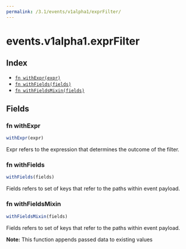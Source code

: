 ```yaml
---
permalink: /3.1/events/v1alpha1/exprFilter/
---
```


# events.v1alpha1.exprFilter



## Index

* [`fn withExpr(expr)`](#fn-withexpr)
* [`fn withFields(fields)`](#fn-withfields)
* [`fn withFieldsMixin(fields)`](#fn-withfieldsmixin)

## Fields

### fn withExpr

```ts
withExpr(expr)
```

Expr refers to the expression that determines the outcome of the filter.

### fn withFields

```ts
withFields(fields)
```

Fields refers to set of keys that refer to the paths within event payload.

### fn withFieldsMixin

```ts
withFieldsMixin(fields)
```

Fields refers to set of keys that refer to the paths within event payload.

**Note:** This function appends passed data to existing values